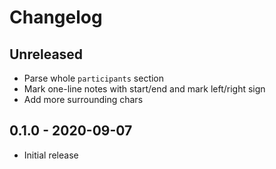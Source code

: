 # Changelog

<!-- There is always Unreleased section on the top. Subsections (Add, Changed, Fix, Removed) should be Add as needed. -->
## Unreleased
- Parse whole `participants` section
- Mark one-line notes with start/end and mark left/right sign
- Add more surrounding chars

## 0.1.0 - 2020-09-07
- Initial release

